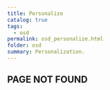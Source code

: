 ```yaml
---
title: Personalize
catalog: true
tags: 
  - osd
permalink: osd_personalize.html
folder: osd
summary: Personalization.
---
```


## PAGE NOT FOUND
